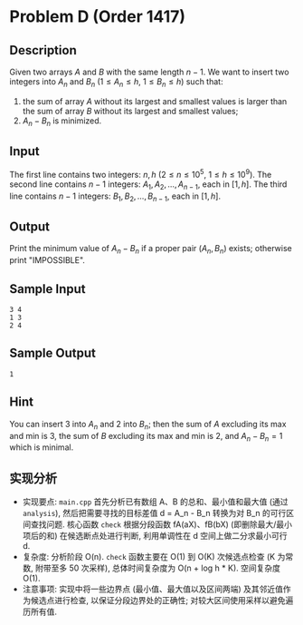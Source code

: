 # Problem D (Order 1417)

## Description

Given two arrays $A$ and $B$ with the same length $n-1$. We want to insert two integers into $A_n$ and $B_n$ ($1 \le A_n \le h$, $1 \le B_n \le h$) such that:

1. the sum of array $A$ without its largest and smallest values is larger than the sum of array $B$ without its largest and smallest values;
2. $A_n - B_n$ is minimized.

## Input

The first line contains two integers: $n, h$ ($2 \le n \le 10^5$, $1 \le h \le 10^9$).
The second line contains $n-1$ integers: $A_1, A_2, \dots, A_{n-1}$, each in $[1, h]$.
The third line contains $n-1$ integers: $B_1, B_2, \dots, B_{n-1}$, each in $[1, h]$.

## Output

Print the minimum value of $A_n - B_n$ if a proper pair $(A_n, B_n)$ exists; otherwise print "IMPOSSIBLE".

## Sample Input

``` log
3 4
1 3
2 4
```

## Sample Output

``` log
1
```

## Hint

You can insert 3 into $A_n$ and 2 into $B_n$; then the sum of $A$ excluding its max and min is 3, the sum of $B$ excluding its max and min is 2, and $A_n - B_n = 1$ which is minimal.

## 实现分析

- 实现要点: `main.cpp` 首先分析已有数组 A、B 的总和、最小值和最大值 (通过 `analysis`), 然后把需要寻找的目标差值 d = A_n - B_n 转换为对 B_n 的可行区间查找问题. 核心函数 `check` 根据分段函数 fA(aX)、fB(bX) (即删除最大/最小项后的和) 在候选断点处进行判断, 利用单调性在 d 空间上做二分求最小可行 d.
- 复杂度: 分析阶段 O(n). `check` 函数主要在 O(1) 到 O(K) 次候选点检查 (K 为常数, 附带至多 50 次采样), 总体时间复杂度为 O(n + log h * K). 空间复杂度 O(1).
- 注意事项: 实现中将一些边界点 (最小值、最大值以及区间两端) 及其邻近值作为候选点进行检查, 以保证分段边界处的正确性; 对较大区间使用采样以避免遍历所有值.
